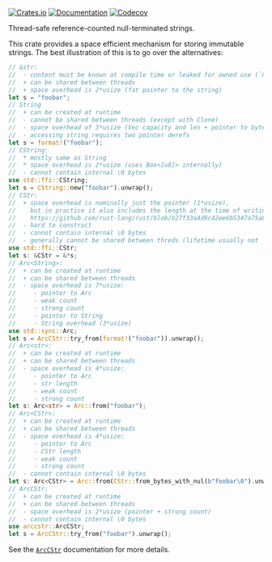 [![Crates.io](https://img.shields.io/crates/v/arccstr.svg)](https://crates.io/crates/arccstr)
[![Documentation](https://docs.rs/arccstr/badge.svg)](https://docs.rs/arccstr/)
[![Codecov](https://codecov.io/github/jonhoo/arccstr/coverage.svg?branch=main)](https://codecov.io/gh/jonhoo/arccstr)

Thread-safe reference-counted null-terminated strings.

This crate provides a space efficient mechanism for storing immutable strings.
The best illustration of this is to go over the alternatives:

```rust
// &str:
//  - content must be known at compile time or leaked for owned use (`&'static str`)
//  + can be shared between threads
//  + space overhead is 2*usize (fat pointer to the string)
let s = "foobar";
// String
//  + can be created at runtime
//  - cannot be shared between threads (except with Clone)
//  - space overhead of 3*usize (Vec capacity and len + pointer to bytes)
//  - accessing string requires two pointer derefs
let s = format!("foobar");
// CString:
//  * mostly same as String
//  * space overhead is 2*usize (uses Box<[u8]> internally)
//  - cannot contain internal \0 bytes
use std::ffi::CString;
let s = CString::new("foobar").unwrap();
// CStr:
//  + space overhead is nominally just the pointer (1*usize),
//    but in practice it also includes the length at the time of writing:
//    https://github.com/rust-lang/rust/blob/b27f33a4d9c42ee6b5347a75a8a990a883437da9/library/core/src/ffi/c_str.rs#L104-L107
//  - hard to construct
//  - cannot contain internal \0 bytes
//  - generally cannot be shared between threds (lifetime usually not 'static)
use std::ffi::CStr;
let s: &CStr = &*s;
// Arc<String>:
//  + can be created at runtime
//  + can be shared between threads
//  - space overhead is 7*usize:
//     - pointer to Arc
//     - weak count
//     - strong count
//     - pointer to String
//     - String overhead (3*usize)
use std::sync::Arc;
let s = ArcCStr::try_from(format!("foobar")).unwrap();
// Arc<str>:
//  + can be created at runtime
//  + can be shared between threads
//  - space overhead is 4*usize:
//     - pointer to Arc
//     - str length
//     - weak count
//     - strong count
let s: Arc<str> = Arc::from("foobar");
// Arc<CStr>:
//  + can be created at runtime
//  + can be shared between threads
//  - space overhead is 4*usize:
//     - pointer to Arc
//     - CStr length
//     - weak count
//     - strong count
//  - cannot contain internal \0 bytes
let s: Arc<CStr> = Arc::from(CStr::from_bytes_with_nul(b"foobar\0").unwrap());
// ArcCStr:
//  + can be created at runtime
//  + can be shared between threads
//  - space overhead is 2*usize (pointer + strong count)
//  - cannot contain internal \0 bytes
use arccstr::ArcCStr;
let s = ArcCStr::try_from("foobar").unwrap();
```

See the [`ArcCStr`][arc] documentation for more details.

[arc]: struct.ArcCStr.html
